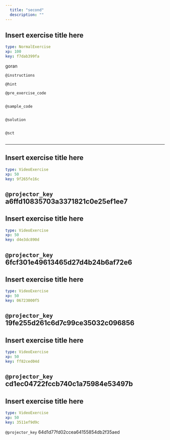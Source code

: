```yaml
---
  title: "second"
  description: ""
---
```


## Insert exercise title here

```yaml
type: NormalExercise 
xp: 100 
key: f7dab399fa   
```


goran


`@instructions`


`@hint`


`@pre_exercise_code`

```{r}

```


`@sample_code`

```{r}

```


`@solution`

```{r}

```


`@sct`

```{r}

```


---

## Insert exercise title here

```yaml
type: VideoExercise 
xp: 50 
key: 9f265fe16c   
```

`@projector_key`
a6ffd10835703a3371821c0e25ef1ee7
---

## Insert exercise title here

```yaml
type: VideoExercise 
xp: 50 
key: d4e3dc890d   
```

`@projector_key`
6fcf301e49613465d27d4b24b6af72e6
---

## Insert exercise title here

```yaml
type: VideoExercise 
xp: 50 
key: 06723000f5   
```

`@projector_key`
19fe255d261c6d7c99ce35032c096856
---

## Insert exercise title here

```yaml
type: VideoExercise 
xp: 50 
key: ff82ced04d   
```

`@projector_key`
cd1ec04722fccb740c1a75984e53497b
---

## Insert exercise title here

```yaml
type: VideoExercise 
xp: 50 
key: 3511ef9d9c   
```

`@projector_key`
64d1d77fd02ccea64155854db2f35aed